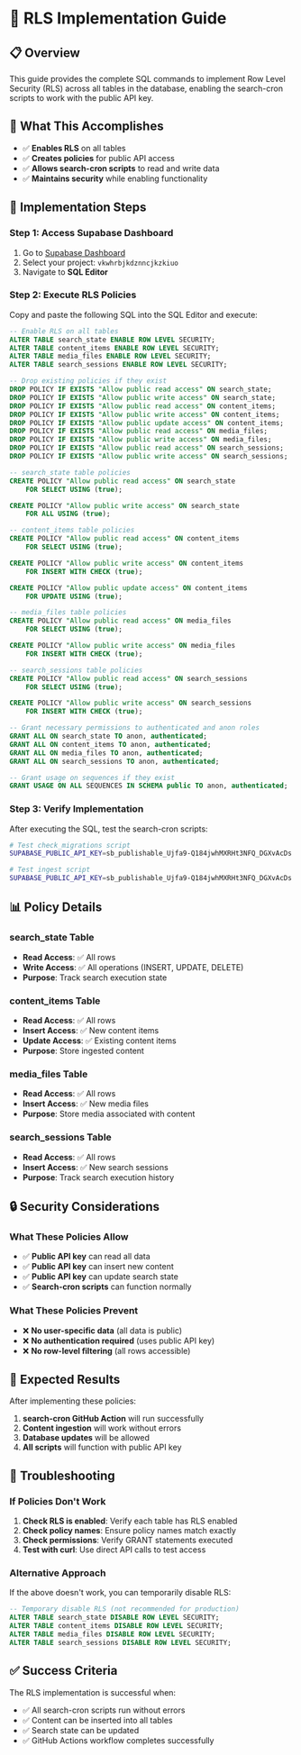 # 🔐 RLS Implementation Guide

## 📋 **Overview**
This guide provides the complete SQL commands to implement Row Level Security (RLS) across all tables in the database, enabling the search-cron scripts to work with the public API key.

## 🎯 **What This Accomplishes**
- ✅ **Enables RLS** on all tables
- ✅ **Creates policies** for public API access
- ✅ **Allows search-cron scripts** to read and write data
- ✅ **Maintains security** while enabling functionality

## 🚀 **Implementation Steps**

### **Step 1: Access Supabase Dashboard**
1. Go to [Supabase Dashboard](https://supabase.com/dashboard)
2. Select your project: `vkwhrbjkdznncjkzkiuo`
3. Navigate to **SQL Editor**

### **Step 2: Execute RLS Policies**
Copy and paste the following SQL into the SQL Editor and execute:

```sql
-- Enable RLS on all tables
ALTER TABLE search_state ENABLE ROW LEVEL SECURITY;
ALTER TABLE content_items ENABLE ROW LEVEL SECURITY;
ALTER TABLE media_files ENABLE ROW LEVEL SECURITY;
ALTER TABLE search_sessions ENABLE ROW LEVEL SECURITY;

-- Drop existing policies if they exist
DROP POLICY IF EXISTS "Allow public read access" ON search_state;
DROP POLICY IF EXISTS "Allow public write access" ON search_state;
DROP POLICY IF EXISTS "Allow public read access" ON content_items;
DROP POLICY IF EXISTS "Allow public write access" ON content_items;
DROP POLICY IF EXISTS "Allow public update access" ON content_items;
DROP POLICY IF EXISTS "Allow public read access" ON media_files;
DROP POLICY IF EXISTS "Allow public write access" ON media_files;
DROP POLICY IF EXISTS "Allow public read access" ON search_sessions;
DROP POLICY IF EXISTS "Allow public write access" ON search_sessions;

-- search_state table policies
CREATE POLICY "Allow public read access" ON search_state
    FOR SELECT USING (true);

CREATE POLICY "Allow public write access" ON search_state
    FOR ALL USING (true);

-- content_items table policies
CREATE POLICY "Allow public read access" ON content_items
    FOR SELECT USING (true);

CREATE POLICY "Allow public write access" ON content_items
    FOR INSERT WITH CHECK (true);

CREATE POLICY "Allow public update access" ON content_items
    FOR UPDATE USING (true);

-- media_files table policies
CREATE POLICY "Allow public read access" ON media_files
    FOR SELECT USING (true);

CREATE POLICY "Allow public write access" ON media_files
    FOR INSERT WITH CHECK (true);

-- search_sessions table policies
CREATE POLICY "Allow public read access" ON search_sessions
    FOR SELECT USING (true);

CREATE POLICY "Allow public write access" ON search_sessions
    FOR INSERT WITH CHECK (true);

-- Grant necessary permissions to authenticated and anon roles
GRANT ALL ON search_state TO anon, authenticated;
GRANT ALL ON content_items TO anon, authenticated;
GRANT ALL ON media_files TO anon, authenticated;
GRANT ALL ON search_sessions TO anon, authenticated;

-- Grant usage on sequences if they exist
GRANT USAGE ON ALL SEQUENCES IN SCHEMA public TO anon, authenticated;
```

### **Step 3: Verify Implementation**
After executing the SQL, test the search-cron scripts:

```bash
# Test check_migrations script
SUPABASE_PUBLIC_API_KEY=sb_publishable_Ujfa9-Q184jwhMXRHt3NFQ_DGXvAcDs node scripts/check_migrations.mjs

# Test ingest script
SUPABASE_PUBLIC_API_KEY=sb_publishable_Ujfa9-Q184jwhMXRHt3NFQ_DGXvAcDs RSS_FEEDS="https://feeds.feedburner.com/nytimes/health" NYT_API_KEY=test-key node scripts/ingest.mjs "Lou Gehrig" 1
```

## 📊 **Policy Details**

### **search_state Table**
- **Read Access**: ✅ All rows
- **Write Access**: ✅ All operations (INSERT, UPDATE, DELETE)
- **Purpose**: Track search execution state

### **content_items Table**
- **Read Access**: ✅ All rows
- **Insert Access**: ✅ New content items
- **Update Access**: ✅ Existing content items
- **Purpose**: Store ingested content

### **media_files Table**
- **Read Access**: ✅ All rows
- **Insert Access**: ✅ New media files
- **Purpose**: Store media associated with content

### **search_sessions Table**
- **Read Access**: ✅ All rows
- **Insert Access**: ✅ New search sessions
- **Purpose**: Track search execution history

## 🔒 **Security Considerations**

### **What These Policies Allow**
- ✅ **Public API key** can read all data
- ✅ **Public API key** can insert new content
- ✅ **Public API key** can update search state
- ✅ **Search-cron scripts** can function normally

### **What These Policies Prevent**
- ❌ **No user-specific data** (all data is public)
- ❌ **No authentication required** (uses public API key)
- ❌ **No row-level filtering** (all rows accessible)

## 🎯 **Expected Results**

After implementing these policies:

1. **search-cron GitHub Action** will run successfully
2. **Content ingestion** will work without errors
3. **Database updates** will be allowed
4. **All scripts** will function with public API key

## 🔧 **Troubleshooting**

### **If Policies Don't Work**
1. **Check RLS is enabled**: Verify each table has RLS enabled
2. **Check policy names**: Ensure policy names match exactly
3. **Check permissions**: Verify GRANT statements executed
4. **Test with curl**: Use direct API calls to test access

### **Alternative Approach**
If the above doesn't work, you can temporarily disable RLS:

```sql
-- Temporary disable RLS (not recommended for production)
ALTER TABLE search_state DISABLE ROW LEVEL SECURITY;
ALTER TABLE content_items DISABLE ROW LEVEL SECURITY;
ALTER TABLE media_files DISABLE ROW LEVEL SECURITY;
ALTER TABLE search_sessions DISABLE ROW LEVEL SECURITY;
```

## ✅ **Success Criteria**

The RLS implementation is successful when:
- ✅ All search-cron scripts run without errors
- ✅ Content can be inserted into all tables
- ✅ Search state can be updated
- ✅ GitHub Actions workflow completes successfully